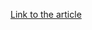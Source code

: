 [Link to the article](https://blog.malwarebytes.com/threat-analysis/2019/08/the-hidden-bee-infection-chain-part-1-the-stegano-pack/)
